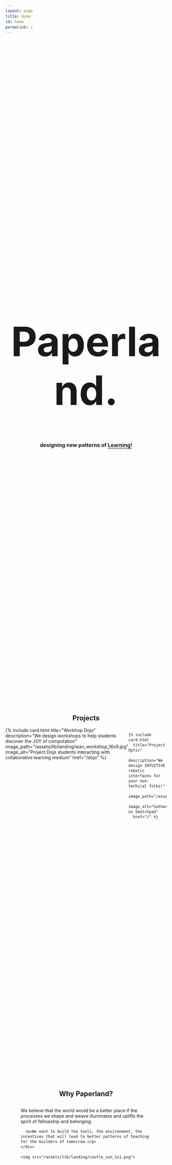 ```yaml
---
layout: page
title: Home
id: home
permalink: /
---
```

<div class="hero_text">
  <h1>Paperland.</h1>
  <div>
    <h3>designing new patterns of <span class="fancy">Learning!</span></h3>
  </div>
</div>

<section class="projects" id="projects">
  <!-- header -->
  <h2 class="landing_header">Projects</h2>

  <div class="projects_layout">
    <!-- Project cards -->
    {% include card.html
      title="Workhop Dojo"
      description="We design workshops to help students discover the JOY of computation"
      image_path="/assets/lib/landing/wan_workshop_16x9.jpg"
      image_alt="Project Dojo students interacting with collaborative learning medium"
      href="/dojo" %}
    
    {% include card.html 
      title="Project Optic"
      description="We design INTUITIVE robotic interfaces for your non-techical folks!"
      image_path="/assets/lib/landing/ivansutherland.jpeg"
      image_alt="Sutherland on Sketchpad" 
      href="/" %}

  </div>
</section>



<section class="our_why">
  <h2 class="landing_header">Why Paperland?</h2>

  <div class="our_why_content">
    <div>
      <p>We believe that the world would be a better place if the processes we shape and weave illuminates and uplifts the spirit of fellowship and belonging.</p>

      <p>We want to build the tools, the environment, the incentives that will lead to better patterns of teaching for the builders of tomorrow.</p>
    </div>

    <img src="/assets/lib/landing/castle_sun_1x1.png">
  </div>
</section>



<section class="our_blog" id="blog">
  <h2 class="landing_header">Our blog</h2>

  <ul>
    {% assign recent_notes = site.notes | sort: "last_modified_at_timestamp" | reverse %}
    {% for note in recent_notes limit: 5 %}
      <li>
        {{ note.last_date | date: "%Y-%m-%d" }} — <a class="internal-link" href="{{ site.baseurl }}{{ note.url }}" data-tooltip="true">{{ note.title }}</a>
      </li>
    {% endfor %}
  </ul>

  <!-- <button>read more</button> -->
</section>



<section class="work_with_us" id="contact">
  <h2 class="landing_header">Work with us</h2>

  <div class="work_with_us_content">
    <div class="padding-right-large work_with_us_content_el_1">
      <p>Want to redesign your system from first principles?</p>

      <p>Want to augment your class with better programming tools?</p>

      <p>Want to improve how your technology is communicated to beginners?</p>

      <p>If you have a learning opportunity, we would love to have a chat with you!</p>
    </div>
    
    <form id="paper_form" class="col form-group card work_with_us_content_el_2" accept-charset="UTF-8" action="https://india.fly.dev/proxy/apps/guru/work" method="POST">
      <label for="name-input">Your Name *</label>
      <input id="name-input" type="text" name="name" placeholder="Alan Kay">

      <label for="email-input">Email *</label>
      <input id="email-input" type="email" name="email" placeholder="alan@paperland.in">

      <label for="company-input">Company/Org</label>
      <input id="company-input" type="text" name="company" placeholder="Xerox Parc">
      
      <label for="message-input">Your message *</label>
      <textarea id="message-input" name="message" rows="4" placeholder="There are more contexts than the one that we're in — the one that we think is reality"></textarea>
      
      <input type="hidden" name="return_url" value="{{ page.url | absolute_url }}">
      <span> &nbsp;  </span>
      <div class="h-captcha card" data-sitekey="7688737e-8d00-4c1e-acdc-828ee1c02e08"></div>
      <script src="https://js.hcaptcha.com/1/api.js" async defer></script>
      <span> &nbsp;  </span>
      <button type="submit">Submit</button>

    </form>
  </div>
  <div class="toast" id="toast">
    <i class="fa fa-check-circle"></i>
    <input class="alert-state" id="toast-alert" type="checkbox">

    <div class="alert alert-muted dismissible">
      Sent! To the desks <a class="internal-link" href="/about"> <b>@paperland</b></a>
      <label class="btn-close" for="toast-alert">X</label>
    </div>
  </div>
</section>




<style>
  h1 {
    font-weight: bold;
    font-size: 9em;
    @media (max-width: 768px) {
      font-size: 4em;
    }
  }

  section {
    padding-top: 10vh;
    padding-bottom: 10vh;
  }
  
  .hero_text {
    text-align: center;
    margin: 22vh 0 10vh;
    @media (max-width: 768px) {
      margin: 25vh 0 5vh;
    }

    div {
      margin: 0 3vw 0
    }
  }

  .fancy {
    position: relative;
    white-space: nowrap;
    &:after {
      --deco-height: 0.3125em;
      content: "";
      position: absolute;
      left: 0;
      right: 0;
      bottom: calc(var(--deco-height) * -0.625);
      height: var(--deco-height);
      background-image: url("data:image/svg+xml,%3Csvg width='100' height='64' fill='none' xmlns='http://www.w3.org/2000/svg'%3E%3Cg clip-path='url(%23a)'%3E%3Cpath d='M-17 30.5C-1 22 72-4 54 13 37.9 28.2-2.5 57.5 16 55.5s72-29 104-40' stroke='%23000000' stroke-width='10'/%3E%3C/g%3E%3Cdefs%3E%3CclipPath id='a'%3E%3Cpath fill='%23fff' d='M0 0h100v64H0z'/%3E%3C/clipPath%3E%3C/defs%3E%3C/svg%3E%0A");
      background-size: auto 100%;
      background-repeat: round;
      background-position: 0em;
    }
  }
  body.night-mode {
    .fancy {
      position: relative;
      white-space: nowrap;
      &:after {
        --deco-height: 0.3125em;
        content: "";
        position: absolute;
        left: 0;
        right: 0;
        bottom: calc(var(--deco-height) * -0.625);
        height: var(--deco-height);
        background-image: url("data:image/svg+xml,%3Csvg width='100' height='64' fill='none' xmlns='http://www.w3.org/2000/svg'%3E%3Cg clip-path='url(%23a)'%3E%3Cpath d='M-17 30.5C-1 22 72-4 54 13 37.9 28.2-2.5 57.5 16 55.5s72-29 104-40' stroke='%23cccccc' stroke-width='10'/%3E%3C/g%3E%3Cdefs%3E%3CclipPath id='a'%3E%3Cpath fill='%23fff' d='M0 0h100v64H0z'/%3E%3C/clipPath%3E%3C/defs%3E%3C/svg%3E%0A");
        background-size: auto 100%;
        background-repeat: round;
        background-position: 0em;
      }
    }
  }

  .landing_header {
    text-align: center;
  }

  .projects .projects_layout {
    display: flex;
    @media (max-width: 640px) {
      flex-direction: column;
    }
  }

  body.night-mode {
    .projects {
      .card {
        .card-text {
          color: #ccc; 
        }
      }
    }
  }

  .our_why {
    padding-left: 20%; 
    padding-right: 20%; 
    @media (max-width: 1048px) {
      padding-left: 5%; 
      padding-right: 5%; 
    }
    
    .our_why_content {
      display: flex;
      @media (max-width: 768px) {
        flex-direction: column;
      }

      div {
        margin: 0 5%;
        @media (max-width: 768px) {
          margin: 0;
        }
      }

      img {
        width: 20vw;
        height: 20vw;
        @media (max-width: 768px) {
          width: 100vw;
          height: auto;
        }
      }

    }
  }

  .our_blog {
    padding-bottom: 100px; 
  }

  .work_with_us {
    padding-bottom: 100px;
    
    .work_with_us_content {
      display: flex;
      justify-content: center;

      @media (max-width: 768px) {
        flex-direction: column;
      }

      .work_with_us_content_el_1 {
        flex-basis: 60%;
      }
      .work_with_us_content_el_2 {
        flex-basis: 40%;
        
        label {
          margin-bottom: 0;
          margin-top: 10px;
        }
      }
    }

    .name_inputs {
      display: flex;
      justify-content: space-between;
    }

    .submit_button {
      margin: 1rem;
    }
  }
  
  .toast {
    position: fixed;
    bottom: 20px;
    right: 0vh;
    transform: translateX(-50%);
    padding: 10px 20px;
    z-index: 9999;
    opacity: 0;
    visibility: hidden;
    display: none;
    animation: fade-in 10s ease-in-out forwards;
  }

  @keyframes fade-in {
    0% {
      opacity: 0;
      visibility: visible;
      transform: translateX(-50%) translateY(20px);
    }
    15% {
      opacity: 1;
      visibility: visible;
      transform: translateX(-50%) translateY(0);
    }
    
    90% {
      opacity: 0;
      visibility: hidden;
      transform: translateX(-50%) translateY(0);
    }
    
    100% {
      opacity: 0;
      display: none;
      transform: translateX(-50%) translateY(0);
    }
  }
</style>

<script>

  const urlParams = new URLSearchParams(window.location.search)
  if (urlParams.get('sent') == "true"){
   const element = document.getElementById('toast');
   element.style.display = 'block'; // Show the element
            
   }


</script>


